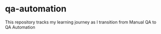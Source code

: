 # qa-automation
This repository tracks my learning journey as I transition from Manual QA to QA Automation
